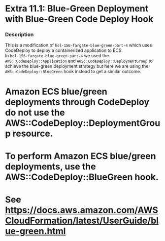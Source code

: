 # Extra 11.1: Blue-Green Deployment with Blue-Green Code Deploy Hook

### Description

This is a modification of `hol-156-fargate-blue-green-part-4` which uses CodeDeploy to deploy a containerized application to ECS.    
In `hol-156-fargate-blue-green-part-4` we used the `AWS::CodeDeploy::Application` and `AWS::CodeDeploy::DeploymentGroup` to achieve the blue-green deployment strategy but here we are using the `AWS::CodeDeploy::BlueGreen` hook instead to get a similar outcome.   

# Amazon ECS blue/green deployments through CodeDeploy do not use the AWS::CodeDeploy::DeploymentGroup resource.
 # To perform Amazon ECS blue/green deployments, use the AWS::CodeDeploy::BlueGreen hook.
 # See https://docs.aws.amazon.com/AWSCloudFormation/latest/UserGuide/blue-green.html
